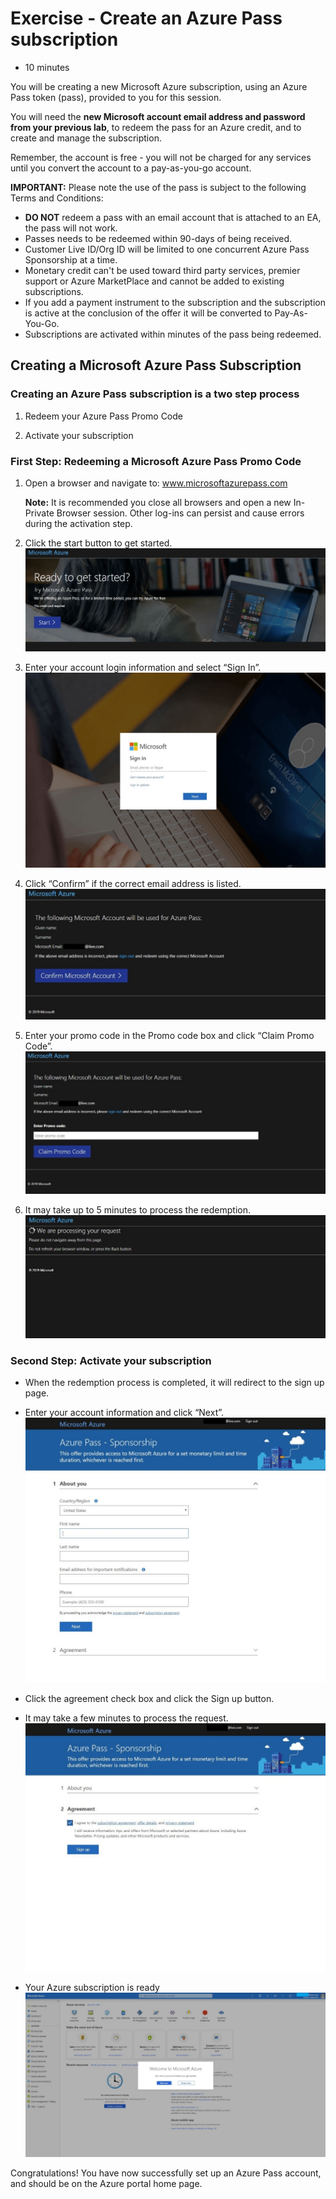 # Exercise - Create an Azure Pass subscription

* 10 minutes

You will be creating a new Microsoft Azure subscription, using an Azure Pass token (pass), provided to you for this session.

You will need the **new Microsoft account email address and password from your previous lab**, to redeem the pass for an Azure credit, and to create and manage the subscription.

Remember, the account is free - you will not be charged for any services until you convert the account to a pay-as-you-go account.

**IMPORTANT:** Please note the use of the pass is subject to the following Terms and Conditions:

* **DO NOT** redeem a pass with an email account that is attached to an EA, the pass will not work.
* Passes needs to be redeemed within 90-days of being received.
* Customer Live ID/Org ID will be limited to one concurrent Azure Pass Sponsorship at a time.
* Monetary credit can't be used toward third party services, premier support or Azure MarketPlace and cannot be added to existing subscriptions.
* If you add a payment instrument to the subscription and the subscription is active at the conclusion of the offer it will be converted to Pay-As-You-Go.
* Subscriptions are activated within minutes of the pass being redeemed.

## Creating a Microsoft Azure Pass Subscription

### Creating an Azure Pass subscription is a two step process

1. Redeem your Azure Pass Promo Code

2. Activate your subscription

### First Step: Redeeming a Microsoft Azure Pass Promo Code

1. Open a browser and navigate to: www.microsoftazurepass.com

    **Note:** It is recommended you close all browsers and open a new In-Private Browser session. Other log-ins can persist and cause errors during the activation step.

2. Click the start button to get started.
![screenshot showing redemption start button](images/azurepass1.png)

3. Enter your account login information and select “Sign In”.
![screenshot showing login form](images/azurepass2.png)

4. Click “Confirm” if the correct email address is listed.
![screenshot showing confirm microsoft account button](images/azurepass3.png)

5. Enter your promo code in the Promo code box and click “Claim Promo Code”.
![screenshot showing promo code input field](images/azurepass4.png)

6. It may take up to 5 minutes to process the redemption.
![screenshot showing loading screen while promo code is being redeemed](images/azurepass5.png)

### Second Step: Activate your subscription

* When the redemption process is completed, it will redirect to the sign up page.

* Enter your account information and click “Next”.
![screenshot showing sign up form to enter account information](images/azurepass6.png)

* Click the agreement check box and click the Sign up button.

* It may take a few minutes to process the request.
![screenshot showing agreement checkbox and sign up button](images/azurepass7.png)

* Your Azure subscription is ready
![screenshot showing azure portal home page](images/azurepass8.png)

Congratulations! You have now successfully set up an Azure Pass account, and should be on the Azure portal home page.

